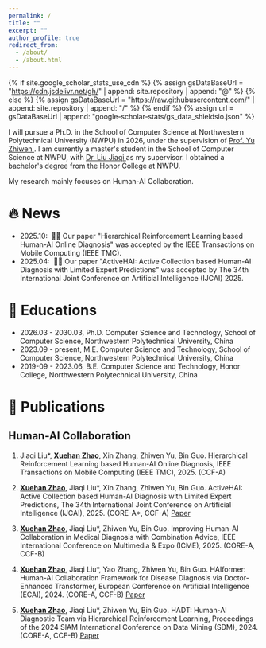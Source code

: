 ```yaml
---
permalink: /
title: ""
excerpt: ""
author_profile: true
redirect_from: 
  - /about/
  - /about.html
---
```


{% if site.google_scholar_stats_use_cdn %}
{% assign gsDataBaseUrl = "https://cdn.jsdelivr.net/gh/" | append: site.repository | append: "@" %}
{% else %}
{% assign gsDataBaseUrl = "https://raw.githubusercontent.com/" | append: site.repository | append: "/" %}
{% endif %}
{% assign url = gsDataBaseUrl | append: "google-scholar-stats/gs_data_shieldsio.json" %}

<span class='anchor' id='about-me'></span>

I will pursue a Ph.D. in the School of Computer Science at Northwestern Polytechnical University (NWPU) in 2026, under the supervision of <a href="https://scholar.google.com/citations?user=H0qmM6gAAAAJ"> Prof. Yu Zhiwen </a>. I am currently a master's student in the School of Computer Science at NWPU, with <a href="https://scholar.google.com/citations?user=1UgkslMAAAAJ"> Dr. Liu Jiaqi </a> as my supervisor. I obtained a bachelor's degree from the Honor College at NWPU.

My research mainly focuses on Human-AI Collaboration.



# 🔥 News
- 2025.10: &nbsp;🎉🎉 Our paper "Hierarchical Reinforcement Learning based Human-AI Online Diagnosis" was accepted by the IEEE Transactions on Mobile Computing (IEEE TMC).
- 2025.04: &nbsp;🎉🎉 Our paper "ActiveHAI: Active Collection based Human-AI Diagnosis with Limited Expert Predictions" was accepted by The 34th International Joint Conference on Artificial Intelligence (IJCAI) 2025.


# 📖 Educations
- 2026.03 - 2030.03, Ph.D. Computer Science and Technology, School of Computer Science, Northwestern Polytechnical University, China
- 2023.09 - present, M.E. Computer Science and Technology, School of Computer Science, Northwestern Polytechnical University, China
- 2019-09 - 2023.06, B.E. Computer Science and Technology, Honor College, Northwestern Polytechnical University, China


# 📝 Publications

## Human-AI Collaboration 
1. Jiaqi Liu\*, **<u>Xuehan Zhao</u>**, Xin Zhang, Zhiwen Yu, Bin Guo. Hierarchical Reinforcement Learning based Human-AI Online Diagnosis, IEEE Transactions on Mobile Computing (IEEE TMC), 2025. (CCF-A) 
   
2. **<u>Xuehan Zhao</u>**, Jiaqi Liu\*, Xin Zhang, Zhiwen Yu, Bin Guo. ActiveHAI: Active Collection based Human-AI Diagnosis with Limited Expert Predictions, The 34th International Joint Conference on Artificial Intelligence (IJCAI), 2025. (CORE-A\*, CCF-A) [Paper](https://www.ijcai.org/proceedings/2025/477)
   
3. **<u>Xuehan Zhao</u>**, Jiaqi Liu\*, Zhiwen Yu, Bin Guo. Improving Human-AI Collaboration in Medical Diagnosis with Combination Advice, IEEE International Conference on Multimedia & Expo (ICME), 2025. (CORE-A, CCF-B)

4. **<u>Xuehan Zhao</u>**, Jiaqi Liu\*, Yao Zhang, Zhiwen Yu, Bin Guo. HAIformer: Human-AI Collaboration Framework for Disease Diagnosis via Doctor-Enhanced Transformer, European Conference on Artificial Intelligence (ECAI), 2024. (CORE-A, CCF-B) [Paper](https://ebooks.iospress.nl/doi/10.3233/FAIA240653)

5. **<u>Xuehan Zhao</u>**, Jiaqi Liu\*, Zhiwen Yu, Bin Guo. HADT: Human-AI Diagnostic Team via Hierarchical Reinforcement Learning, Proceedings of the 2024 SIAM International Conference on Data Mining (SDM), 2024. (CORE-A, CCF-B) [Paper](https://epubs.siam.org/doi/abs/10.1137/1.9781611978032.98)


<script type='text/javascript' id='clustrmaps' src='//cdn.clustrmaps.com/map_v2.js?cl=ffffff&w=300&t=tt&d=y-r0vhftW82VzrSQ0RoSiZL_Gwfny7Y1S18b7JPfzPw&co=2d78ad&cmo=3acc3a&cmn=ff5353&ct=ffffff'></script>

<!-- 
# 🔥 News
- *2022.02*: &nbsp;🎉🎉 Lorem ipsum dolor sit amet, consectetur adipiscing elit. Vivamus ornare aliquet ipsum, ac tempus justo dapibus sit amet. 
- *2022.02*: &nbsp;🎉🎉 Lorem ipsum dolor sit amet, consectetur adipiscing elit. Vivamus ornare aliquet ipsum, ac tempus justo dapibus sit amet. 

# 📝 Publications 

<div class='paper-box'><div class='paper-box-image'><div><div class="badge">CVPR 2016</div><img src='images/500x300.png' alt="sym" width="100%"></div></div>
<div class='paper-box-text' markdown="1">

[Deep Residual Learning for Image Recognition](https://openaccess.thecvf.com/content_cvpr_2016/papers/He_Deep_Residual_Learning_CVPR_2016_paper.pdf)

**Kaiming He**, Xiangyu Zhang, Shaoqing Ren, Jian Sun

[**Project**](https://scholar.google.com/citations?view_op=view_citation&hl=zh-CN&user=DhtAFkwAAAAJ&citation_for_view=DhtAFkwAAAAJ:ALROH1vI_8AC) <strong><span class='show_paper_citations' data='DhtAFkwAAAAJ:ALROH1vI_8AC'></span></strong>
- Lorem ipsum dolor sit amet, consectetur adipiscing elit. Vivamus ornare aliquet ipsum, ac tempus justo dapibus sit amet. 
</div>
</div>

- [Lorem ipsum dolor sit amet, consectetur adipiscing elit. Vivamus ornare aliquet ipsum, ac tempus justo dapibus sit amet](https://github.com), A, B, C, **CVPR 2020**

# 🎖 Honors and Awards
- *2021.10* Lorem ipsum dolor sit amet, consectetur adipiscing elit. Vivamus ornare aliquet ipsum, ac tempus justo dapibus sit amet. 
- *2021.09* Lorem ipsum dolor sit amet, consectetur adipiscing elit. Vivamus ornare aliquet ipsum, ac tempus justo dapibus sit amet. 

# 📖 Educations
- *2019.06 - 2022.04 (now)*, Lorem ipsum dolor sit amet, consectetur adipiscing elit. Vivamus ornare aliquet ipsum, ac tempus justo dapibus sit amet. 
- *2015.09 - 2019.06*, Lorem ipsum dolor sit amet, consectetur adipiscing elit. Vivamus ornare aliquet ipsum, ac tempus justo dapibus sit amet. 

# 💬 Invited Talks
- *2021.06*, Lorem ipsum dolor sit amet, consectetur adipiscing elit. Vivamus ornare aliquet ipsum, ac tempus justo dapibus sit amet. 
- *2021.03*, Lorem ipsum dolor sit amet, consectetur adipiscing elit. Vivamus ornare aliquet ipsum, ac tempus justo dapibus sit amet.  \| [\[video\]](https://github.com/)

# 💻 Internships
- *2019.05 - 2020.02*, [Lorem](https://github.com/), China. -->
